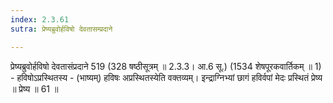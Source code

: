 ```yaml
---
index: 2.3.61
sutra: प्रेष्यब्रुवोर्हविषो देवतासम्प्रदाने

---
```

 प्रेष्यब्रुवोर्हविषो देवतासंप्रदाने 519 (328 षष्ठीसूत्रम् ॥ 2.3.3। आ.6 सू.) (1534 शेषपूरकवार्तिकम् ॥ 1) - हविषोऽप्रस्थितस्य - (भाष्यम्) हविषः अप्रस्थितस्येति वक्तव्यम्। इन्द्राग्निभ्यां छागं हविर्वपां मेदः प्रस्थितं प्रेष्य ॥ प्रेष्य ॥ 61 ॥ 
